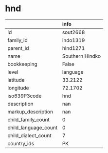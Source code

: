 # hnd
|                      | info            |
|:---------------------|:----------------|
| id                   | sout2668        |
| family_id            | indo1319        |
| parent_id            | hind1271        |
| name                 | Southern Hindko |
| bookkeeping          | False           |
| level                | language        |
| latitude             | 33.2122         |
| longitude            | 72.1702         |
| iso639P3code         | hnd             |
| description          | nan             |
| markup_description   | nan             |
| child_family_count   | 0               |
| child_language_count | 0               |
| child_dialect_count  | 7               |
| country_ids          | PK              |